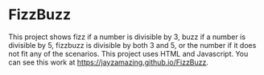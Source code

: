 # FizzBuzz
This project shows fizz if a number is divisible by 3, buzz if a number is divisible by 5, fizzbuzz is divisible by both 3 and 5, or the number if it does not fit any of the scenarios. This project uses HTML and Javascript. You can see this work at https://jayzamazing.github.io/FizzBuzz.
